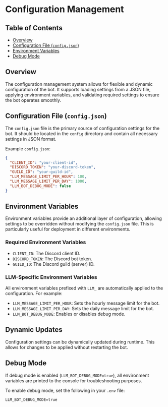 # Configuration Management

## Table of Contents
- [Overview](#overview)
- [Configuration File (`config.json`)](#configuration-file-configjson)
- [Environment Variables](#environment-variables)
- [Debug Mode](#debug-mode)

## Overview
The configuration management system allows for flexible and dynamic configuration of the bot. It supports loading settings from a JSON file, applying environment variables, and validating required settings to ensure the bot operates smoothly.

## Configuration File (`config.json`)
The `config.json` file is the primary source of configuration settings for the bot. It should be located in the `config` directory and contain all necessary settings in JSON format.

Example `config.json`:
```json
{
  "CLIENT_ID": "your-client-id",
  "DISCORD_TOKEN": "your-discord-token",
  "GUILD_ID": "your-guild-id",
  "LLM_MESSAGE_LIMIT_PER_HOUR": 100,
  "LLM_MESSAGE_LIMIT_PER_DAY": 1000,
  "LLM_BOT_DEBUG_MODE": false
}
```

## Environment Variables
Environment variables provide an additional layer of configuration, allowing settings to be overridden without modifying the `config.json` file. This is particularly useful for deployment in different environments.

### Required Environment Variables
- `CLIENT_ID`: The Discord client ID.
- `DISCORD_TOKEN`: The Discord bot token.
- `GUILD_ID`: The Discord guild (server) ID.

### LLM-Specific Environment Variables
All environment variables prefixed with `LLM_` are automatically applied to the configuration. For example:
- `LLM_MESSAGE_LIMIT_PER_HOUR`: Sets the hourly message limit for the bot.
- `LLM_MESSAGE_LIMIT_PER_DAY`: Sets the daily message limit for the bot.
- `LLM_BOT_DEBUG_MODE`: Enables or disables debug mode.

## Dynamic Updates
Configuration settings can be dynamically updated during runtime. This allows for changes to be applied without restarting the bot.

## Debug Mode
If debug mode is enabled (`LLM_BOT_DEBUG_MODE=true`), all environment variables are printed to the console for troubleshooting purposes.

To enable debug mode, set the following in your `.env` file:
```env
LLM_BOT_DEBUG_MODE=true
```
